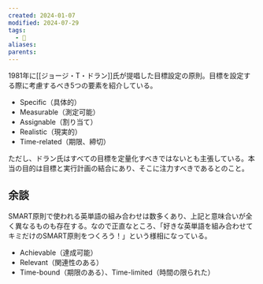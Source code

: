 ```yaml
---
created: 2024-01-07
modified: 2024-07-29
tags:
  - 📝
aliases: 
parents: 
---
```

1981年に[[ジョージ・T・ドラン]]氏が提唱した目標設定の原則。目標を設定する際に考慮するべき5つの要素を紹介している。
- Specific（具体的）
- Measurable（測定可能）
- Assignable（割り当て）
- Realistic（現実的）
-  Time-related（期限、締切）

ただし、ドラン氏はすべての目標を定量化すべきではないとも主張している。本当の目的は目標と実行計画の結合にあり、そこに注力すべきであるとのこと。

## 余談
SMART原則で使われる英単語の組み合わせは数多くあり、上記と意味合いが全く異なるものも存在する。なので正直なところ、「好きな英単語を組み合わせてキミだけのSMART原則をつくろう！」という様相になっている。
- Achievable（達成可能）
- Relevant（関連性のある）
- Time-bound（期限のある）、Time-limited（時間の限られた）